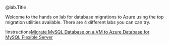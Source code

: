 @lab.Title

Welcome to the hands on lab for database migrations to Azure using the top migration utilities available.  There are 4 different labs you can can try.  

!instructions[Migrate MySQL Database on a VM to Azure Database for MySQL Flexible Server](https://github.com/Azure/tech-connect-migration-lab/blob/main/MySQL/docs/mysql-lab-instructions.md#migrate-mysql-database-on-a-vm-to-azure-database-for-mysql-flexible-server)
